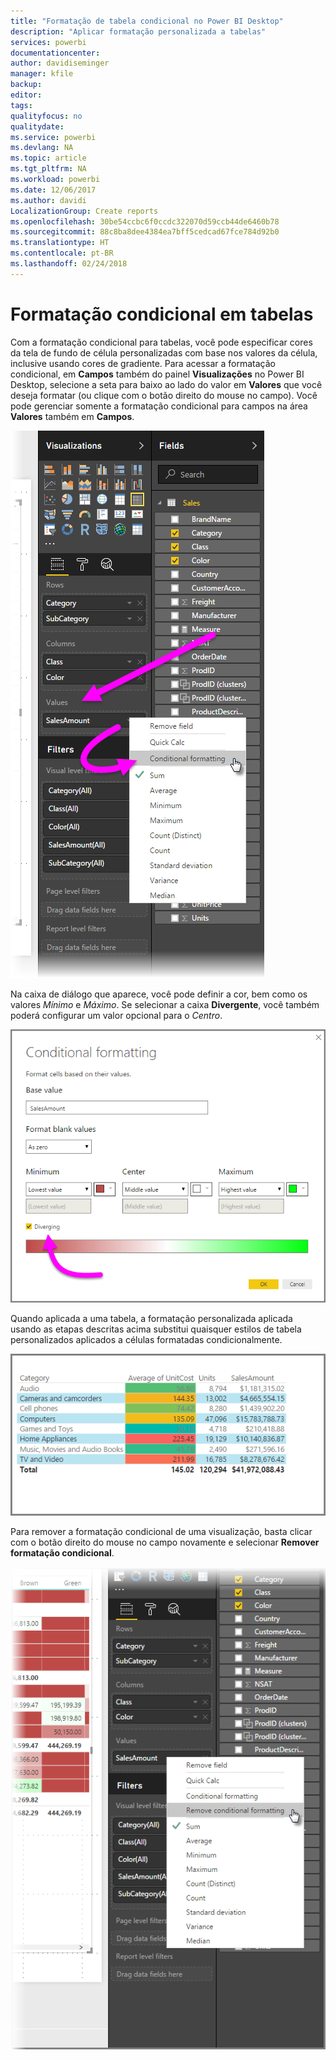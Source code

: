 ```yaml
---
title: "Formatação de tabela condicional no Power BI Desktop"
description: "Aplicar formatação personalizada a tabelas"
services: powerbi
documentationcenter: 
author: davidiseminger
manager: kfile
backup: 
editor: 
tags: 
qualityfocus: no
qualitydate: 
ms.service: powerbi
ms.devlang: NA
ms.topic: article
ms.tgt_pltfrm: NA
ms.workload: powerbi
ms.date: 12/06/2017
ms.author: davidi
LocalizationGroup: Create reports
ms.openlocfilehash: 30be54ccbc6f0ccdc322070d59ccb44de6460b78
ms.sourcegitcommit: 88c8ba8dee4384ea7bff5cedcad67fce784d92b0
ms.translationtype: HT
ms.contentlocale: pt-BR
ms.lasthandoff: 02/24/2018
---
```

# <a name="conditional-formatting-in-tables"></a>Formatação condicional em tabelas
Com a formatação condicional para tabelas, você pode especificar cores da tela de fundo de célula personalizadas com base nos valores da célula, inclusive usando cores de gradiente. Para acessar a formatação condicional, em **Campos** também do painel **Visualizações** no Power BI Desktop, selecione a seta para baixo ao lado do valor em **Valores** que você deseja formatar (ou clique com o botão direito do mouse no campo). Você pode gerenciar somente a formatação condicional para campos na área **Valores** também em **Campos**.

![](media/desktop-conditional-table-formatting/table-formatting_1.png)

Na caixa de diálogo que aparece, você pode definir a cor, bem como os valores *Mínimo* e *Máximo*. Se selecionar a caixa **Divergente**, você também poderá configurar um valor opcional para o *Centro*.

![](media/desktop-conditional-table-formatting/table-formatting_2.png)

Quando aplicada a uma tabela, a formatação personalizada aplicada usando as etapas descritas acima substitui quaisquer estilos de tabela personalizados aplicados a células formatadas condicionalmente.

![](media/desktop-conditional-table-formatting/table-formatting_3.png)

Para remover a formatação condicional de uma visualização, basta clicar com o botão direito do mouse no campo novamente e selecionar **Remover formatação condicional**.

![](media/desktop-conditional-table-formatting/table-formatting_4.png)

